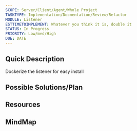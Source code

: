 ```yaml
---
SCOPE: Server/Client/Agent/Whole Project
TASKTYPE: Implementation/Docmentation/Review/Refactor
MODULE: Listener
ESTTIMETOIMPLEMENT: Whatever you think it is, double it
STATUS: In Progress
PRIORITY: Low/med/High
DUE: DATE
---
```



## Quick Description

Dockerize the listener for easy install

## Possible Solutions/Plan


## Resources

## MindMap